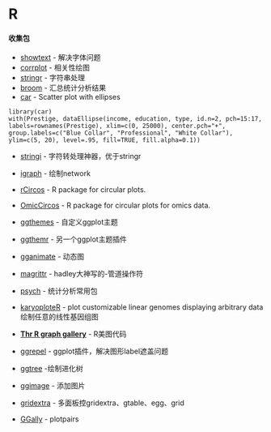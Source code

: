 # R

#### 收集包

* [showtext](https://cran.r-project.org/web/packages/showtext/vignettes/introduction.html) - 解决字体问题      
* [corrplot](https://cran.r-project.org/web/packages/corrplot/vignettes/corrplot-intro.html) - 相关性绘图       
* [stringr](https://cran.r-project.org/web/packages/stringr/vignettes/stringr.html) - 字符串处理        
* [broom](https://github.com/tidyverse/broom) - 汇总统计分析结果    
* [car](https://cran.r-project.org/web/packages/car/index.html) - Scatter plot with ellipses
>   
    library(car) 
    with(Prestige, dataEllipse(income, education, type, id.n=2, pch=15:17,
    labels=rownames(Prestige), xlim=c(0, 25000), center.pch="+",
    group.labels=c("Blue Collar", "Professional", "White Collar"),
    ylim=c(5, 20), level=.95, fill=TRUE, fill.alpha=0.1))

* [stringi](http://www.gagolewski.com/software/stringi/) - 字符转处理神器，优于stringr
* [igraph](http://igraph.org/r/) - 绘制network
* [rCircos](https://cran.r-project.org/web/packages/RCircos/index.html) - R package for circular plots.
* [OmicCircos](http://www.bioconductor.org/packages/release/bioc/html/OmicCircos.html) -  R package for circular plots for omics data.
* [ggthemes](https://github.com/jrnold/ggthemes) - 自定义ggplot主题
* [ggthemr](https://github.com/cttobin/ggthemr) - 另一个ggplot主题插件
* [gganimate](https://github.com/dgrtwo/gganimate) - 动态图
* [magrittr](https://github.com/tidyverse/magrittr) - hadley大神写的-管道操作符
* [psych](http://personality-project.org/r/psych/) - 统计分析常用包
* [karyoploteR](https://bernatgel.github.io/karyoploter_tutorial/) - plot customizable linear genomes displaying arbitrary data 绘制任意的线性基因组图
* [**Thr R graph gallery**](http://www.r-graph-gallery.com/all-graphs/) - R美图代码
* [ggrepel](https://github.com/slowkow/ggrepel) - ggplot插件，解决图形label遮盖问题
* [ggtree](http://www.bioconductor.org/packages/release/bioc/html/ggtree.html) -绘制进化树

* [ggimage](https://github.com/GuangchuangYu/ggimage) - 添加图片
* [gridextra](https://github.com/baptiste/gridextra/wiki/arranging-ggplot) - 多面板控gridextra、gtable、egg、grid

* [GGally](https://cran.r-project.org/web/packages/GGally/) - plotpairs
